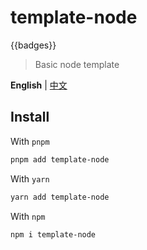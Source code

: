 # template-node

{{badges}}

> Basic node template

**English** | [中文](./README.zh_CN.md)

## Install

With `pnpm`

```bash
pnpm add template-node
```

With `yarn`

```bash
yarn add template-node
```

With `npm`

```bash
npm i template-node
```
